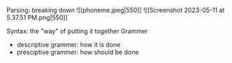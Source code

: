 
Parsing: breaking down
![[phoneme.jpeg|550]]
![[Screenshot 2023-05-11 at 5.37.51 PM.png|550]]

Syntax: the "way" of putting it together
Grammer
- descriptive grammer: how it is done
- presciptive grammer: how should be done